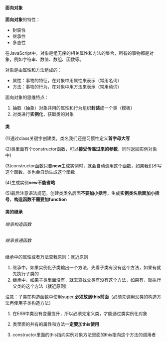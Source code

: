 #### 面向对象

**面向对象**的特性：

- 封装性
- 继承性
- 多态性

在JavaScript中，对象是组无序的相关属性和方法的集合，所有的事物都是对象，例如字符串、数值、数组、函数等。

对象是由属性和方法组成的：

- 属性：事物的特征，在对象中用属性来表示（常用名词）
- 方法：事物的行为，在对象中用方法来表示（常用动词）

面向对象的思维特点：

1. 抽取（抽象）对象共用的属性和行为组织**封装**成一个类（模板）
2. 对类进行**实例化**，获取类的对象

#### 类

(1)通过class关键字创建类，类名我们还是习惯性定义**首字母大写**

(2)类里面有个constructor函数，可以**接受传递过来的参数**，同时返回实例对象中)

(3)constructor函数只要**new**生成实例时，就会自动调用这个函数，如果我们不写这个函数，类也会自动生成这个函数

(4)生成实例**new不能省略**

(5)最后注意语法规范，创建类类名后面**不要加小括号**，生成**实例类名后面加小括号**，**构造函数不需要加function**

#### 类的继承

###### 继承构造函数

###### 继承普通函数

继承中的属性或者万法查我原则：就近原则

1. 继承中，如果实例化子类输出一个方法，先看子类有没有这个方法，如果有就先执行子类的
2. 继承中，如果子类里面没有，就去查找父类有没有这个方法，如果有，就执行父类的这个方法（就近原则)

注意：子类在构造函数中使用super,**必须放到this前面**（必须先调用父类的构造方法再使用子类构造方法）

1. 在ES6中类没有变量提升，所以必须先定义类，才能通过类实例化对象

2. 类里面的共有的属性和方法**一定要加this使用**
3. constructor里面的this指向实例对象方法里面的this指向这个方法的调用者